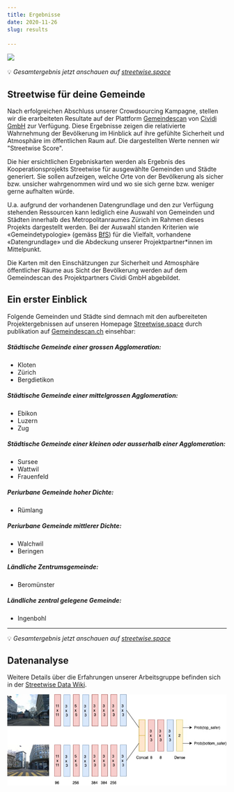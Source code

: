 ```yaml
---
title: Ergebnisse
date: 2020-11-26
slug: results

---
```


[![](media/results.jpg)](/#campaigns)

💡 _Gesamtergebnis jetzt anschauen auf [streetwise.space](/#campaigns)_

## Streetwise für deine Gemeinde

Nach erfolgreichen Abschluss unserer Crowdsourcing Kampagne, stellen wir die erarbeiteten Resultate auf der Plattform [Gemeindescan](https://gemeindescan.ch) von [Cividi GmbH](https://cividi.ch) zur Verfügung. Diese Ergebnisse zeigen die relativierte Wahrnehmung der Bevölkerung im Hinblick auf ihre gefühlte Sicherheit und Atmosphäre im öffentlichen Raum auf. Die dargestellten Werte nennen wir "Streetwise Score".

Die hier ersichtlichen Ergebniskarten werden als Ergebnis des Kooperationsprojekts Streetwise für ausgewählte Gemeinden und Städte generiert. Sie sollen aufzeigen, welche Orte von der Bevölkerung als sicher bzw. unsicher wahrgenommen wird und wo sie sich gerne bzw. weniger gerne aufhalten würde.

U.a. aufgrund der vorhandenen Datengrundlage und den zur Verfügung stehenden Ressourcen kann lediglich eine Auswahl von Gemeinden und Städten innerhalb des Metropolitanraumes Zürich im Rahmen dieses Projekts dargestellt werden. Bei der Auswahl standen Kriterien wie «Gemeindetypologie» (gemäss [BfS](https://www.bfs.admin.ch/bfs/de/home/statistiken/querschnittsthemen/raeumliche-analysen/raeumliche-gliederungen/raeumliche-typologien.assetdetail.2543279.html "BfS")) für die Vielfalt, vorhandene «Datengrundlage» und die Abdeckung unserer Projektpartner*innen im Mittelpunkt.

Die Karten mit den Einschätzungen zur Sicherheit und Atmosphäre öffentlicher Räume aus Sicht der Bevölkerung werden auf dem Gemeindescan des Projektpartners Cividi GmbH abgebildet.

## Ein erster Einblick

Folgende Gemeinden und Städte sind demnach mit den aufbereiteten Projektergebnissen auf unseren Homepage [Streetwise.space](https://streetwise.space) durch publikation auf [Gemeindescan.ch](http://www.gemeindescan.ch) einsehbar:

##### Städtische Gemeinde einer grossen Agglomeration:

* Kloten
* Zürich
* Bergdietikon

##### Städtische Gemeinde einer mittelgrossen Agglomeration:

* Ebikon
* Luzern
* Zug

##### Städtische Gemeinde einer kleinen oder ausserhalb einer Agglomeration:

* Sursee
* Wattwil
* Frauenfeld

##### Periurbane Gemeinde hoher Dichte:

* Rümlang

##### Periurbane Gemeinde mittlerer Dichte:

* Walchwil
* Beringen

##### Ländliche Zentrumsgemeinde:

* Beromünster

##### Ländliche zentral gelegene Gemeinde:

* Ingenbohl

---

💡 _Gesamtergebnis jetzt anschauen auf [streetwise.space](/#campaigns)_

## Datenanalyse

Weitere Details über die Erfahrungen unserer Arbeitsgruppe befinden sich in der [Streetwise Data Wiki](https://github.com/Streetwise/streetwise-data/wiki).

![](https://raw.githubusercontent.com/Streetwise/streetwise-data/master/network_arch.jpg)
